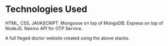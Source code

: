 # Technologies Used
HTML, CSS, JAVASCRIPT.
Mongoose on top of MongoDB.
Express on top of NodeJS.
Nexmo API for OTP Service.

A full fleged doctor website created using the above stacks.
